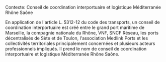 Contexte: Conseil de coordination interportuaire et logistique Méditerranée Rhône Saône

En application de l'article L. 5312-12 du code des transports, un conseil de coordination interportuaire est créé entre le grand port maritime de Marseille, la compagnie nationale du Rhône, VNF, SNCF Réseau, les ports décentralisés de Sète et de Toulon, l'association Medlink Ports et les collectivités territoriales principalement concernées et plusieurs acteurs professionnels impliqués. Il prend le nom de conseil de coordination interportuaire et logistique Méditerranée Rhône Saône.